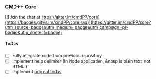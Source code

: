 ### CMD++ Core

[![Join the chat at https://gitter.im/cmdPP/core](https://badges.gitter.im/cmdPP/core.svg)](https://gitter.im/cmdPP/core?utm_source=badge&utm_medium=badge&utm_campaign=pr-badge&utm_content=badge)


##### ToDos
- [ ] Fully integrate code from previous repository
- [ ] Implement help delimiter (In Node application, &nbsp is plain text, not HTML.)
- [ ] Implement [original todos](https://github.com/jettcrowson/jettcrowson.github.io#todo)
